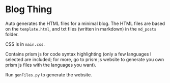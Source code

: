# Blog Thing

Auto generates the HTML files for a minimal blog. The HTML files are based on the `template.html`, and txt files (written in markdown) in the `md_posts` folder. 

CSS is in `main.css`.

Contains prism js for code syntax highlighting (only a few languages I selected are included; for more, go to prism js website to generate you own prism js files with the languages you want).

Run `genFiles.py` to generate the website.
